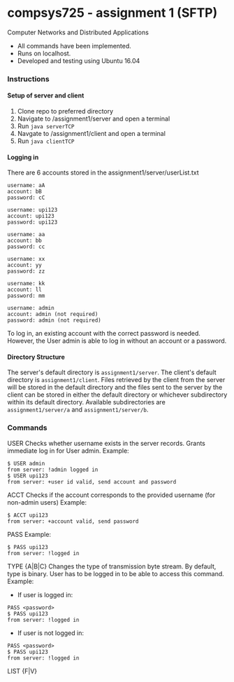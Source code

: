 # compsys725 - assignment 1 (SFTP)
Computer Networks and Distributed Applications

- All commands have been implemented.
- Runs on localhost.
- Developed and testing using Ubuntu 16.04

### Instructions
#### Setup of server and client
1. Clone repo to preferred directory
2. Navigate to /assignment1/server and open a terminal
3. Run ```java serverTCP```
4. Navgate to /assignment1/client and open a terminal
5. Run ```java clientTCP```
#### Logging in
There are 6 accounts stored in the assignment1/server/userList.txt
```
username: aA
account: bB
password: cC
```
```
username: upi123
account: upi123
password: upi123
```
```
username: aa
account: bb
password: cc
```
```
username: xx
account: yy
password: zz
```
```
username: kk
account: ll
password: mm
```
```
username: admin
account: admin (not required)
password: admin (not required)
```
To log in, an existing account with the correct password is needed.
However, the User admin is able to log in without an account or a password.

#### Directory Structure
The server's default directory is ```assignment1/server```.
The client's default directory is ```assignment1/client```.
Files retrieved by the client from the server will be stored in the default directory 
and the files sent to the server by the client can be stored in either the default
directory or whichever subdirectory within its default directory.
Available subdirectories are ```assignment1/server/a``` and ```assignment1/server/b```.

### Commands

USER <username>
Checks whether username exists in the server records.
Grants immediate log in for User admin.
Example:
```
$ USER admin
from server: !admin logged in
$ USER upi123
from server: +user id valid, send account and password
```
ACCT <account>
Checks if the account corresponds to the provided username (for non-admin users)
Example:
```
$ ACCT upi123
from server: +account valid, send password
```
PASS <password>
Example:
```
$ PASS upi123
from server: !logged in
```
TYPE {A|B|C}
Changes the type of transmission byte stream. By default, type is binary.
User has to be logged in to be able to access this command.
Example:
- If user is logged in:
```
PASS <password>
$ PASS upi123
from server: !logged in
```
- If user is not logged in:
```
PASS <password>
$ PASS upi123
from server: !logged in
```
LIST {F|V} <directory>
